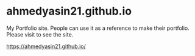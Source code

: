 # ahmedyasin21.github.io

My Portfolio site. People can use it as a reference to make their portfolio. 
Please visit to see the site. 

https://ahmedyasin21.github.io/
